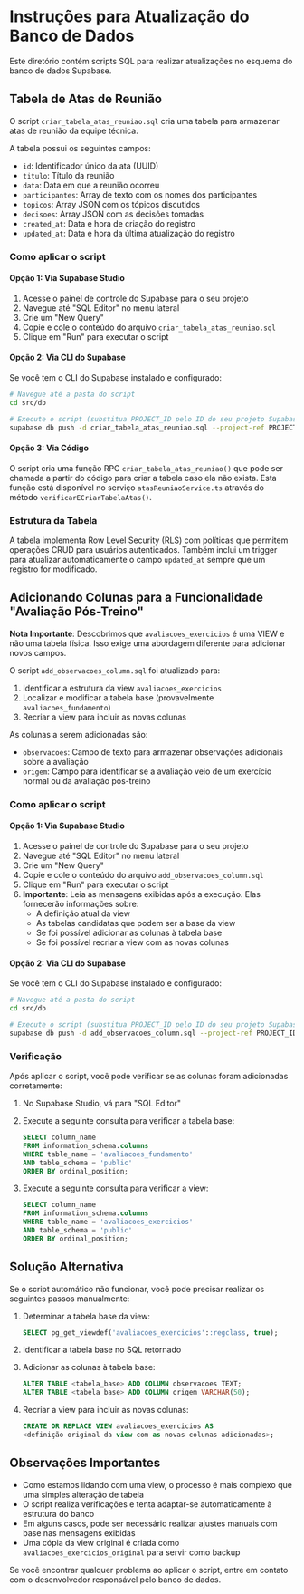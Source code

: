 # Instruções para Atualização do Banco de Dados

Este diretório contém scripts SQL para realizar atualizações no esquema do banco de dados Supabase.

## Tabela de Atas de Reunião

O script `criar_tabela_atas_reuniao.sql` cria uma tabela para armazenar atas de reunião da equipe técnica.

A tabela possui os seguintes campos:
- `id`: Identificador único da ata (UUID)
- `titulo`: Título da reunião
- `data`: Data em que a reunião ocorreu
- `participantes`: Array de texto com os nomes dos participantes
- `topicos`: Array JSON com os tópicos discutidos
- `decisoes`: Array JSON com as decisões tomadas
- `created_at`: Data e hora de criação do registro
- `updated_at`: Data e hora da última atualização do registro

### Como aplicar o script

#### Opção 1: Via Supabase Studio

1. Acesse o painel de controle do Supabase para o seu projeto
2. Navegue até "SQL Editor" no menu lateral
3. Crie um "New Query"
4. Copie e cole o conteúdo do arquivo `criar_tabela_atas_reuniao.sql`
5. Clique em "Run" para executar o script

#### Opção 2: Via CLI do Supabase

Se você tem o CLI do Supabase instalado e configurado:

```bash
# Navegue até a pasta do script
cd src/db

# Execute o script (substitua PROJECT_ID pelo ID do seu projeto Supabase)
supabase db push -d criar_tabela_atas_reuniao.sql --project-ref PROJECT_ID
```

#### Opção 3: Via Código

O script cria uma função RPC `criar_tabela_atas_reuniao()` que pode ser chamada a partir do código para criar a tabela caso ela não exista. Esta função está disponível no serviço `atasReuniaoService.ts` através do método `verificarECriarTabelaAtas()`.

### Estrutura da Tabela

A tabela implementa Row Level Security (RLS) com políticas que permitem operações CRUD para usuários autenticados. Também inclui um trigger para atualizar automaticamente o campo `updated_at` sempre que um registro for modificado.

## Adicionando Colunas para a Funcionalidade "Avaliação Pós-Treino"

**Nota Importante**: Descobrimos que `avaliacoes_exercicios` é uma VIEW e não uma tabela física. Isso exige uma abordagem diferente para adicionar novos campos.

O script `add_observacoes_column.sql` foi atualizado para:

1. Identificar a estrutura da view `avaliacoes_exercicios` 
2. Localizar e modificar a tabela base (provavelmente `avaliacoes_fundamento`)
3. Recriar a view para incluir as novas colunas

As colunas a serem adicionadas são:
- `observacoes`: Campo de texto para armazenar observações adicionais sobre a avaliação
- `origem`: Campo para identificar se a avaliação veio de um exercício normal ou da avaliação pós-treino

### Como aplicar o script

#### Opção 1: Via Supabase Studio

1. Acesse o painel de controle do Supabase para o seu projeto
2. Navegue até "SQL Editor" no menu lateral
3. Crie um "New Query"
4. Copie e cole o conteúdo do arquivo `add_observacoes_column.sql`
5. Clique em "Run" para executar o script
6. **Importante**: Leia as mensagens exibidas após a execução. Elas fornecerão informações sobre:
   - A definição atual da view
   - As tabelas candidatas que podem ser a base da view
   - Se foi possível adicionar as colunas à tabela base
   - Se foi possível recriar a view com as novas colunas

#### Opção 2: Via CLI do Supabase

Se você tem o CLI do Supabase instalado e configurado:

```bash
# Navegue até a pasta do script
cd src/db

# Execute o script (substitua PROJECT_ID pelo ID do seu projeto Supabase)
supabase db push -d add_observacoes_column.sql --project-ref PROJECT_ID
```

### Verificação

Após aplicar o script, você pode verificar se as colunas foram adicionadas corretamente:

1. No Supabase Studio, vá para "SQL Editor"
2. Execute a seguinte consulta para verificar a tabela base:
   ```sql
   SELECT column_name 
   FROM information_schema.columns 
   WHERE table_name = 'avaliacoes_fundamento'
   AND table_schema = 'public'
   ORDER BY ordinal_position;
   ```

3. Execute a seguinte consulta para verificar a view:
   ```sql
   SELECT column_name 
   FROM information_schema.columns 
   WHERE table_name = 'avaliacoes_exercicios'
   AND table_schema = 'public'
   ORDER BY ordinal_position;
   ```

## Solução Alternativa

Se o script automático não funcionar, você pode precisar realizar os seguintes passos manualmente:

1. Determinar a tabela base da view:
   ```sql
   SELECT pg_get_viewdef('avaliacoes_exercicios'::regclass, true);
   ```

2. Identificar a tabela base no SQL retornado

3. Adicionar as colunas à tabela base:
   ```sql
   ALTER TABLE <tabela_base> ADD COLUMN observacoes TEXT;
   ALTER TABLE <tabela_base> ADD COLUMN origem VARCHAR(50);
   ```

4. Recriar a view para incluir as novas colunas:
   ```sql
   CREATE OR REPLACE VIEW avaliacoes_exercicios AS
   <definição original da view com as novas colunas adicionadas>;
   ```

## Observações Importantes

- Como estamos lidando com uma view, o processo é mais complexo que uma simples alteração de tabela
- O script realiza verificações e tenta adaptar-se automaticamente à estrutura do banco
- Em alguns casos, pode ser necessário realizar ajustes manuais com base nas mensagens exibidas
- Uma cópia da view original é criada como `avaliacoes_exercicios_original` para servir como backup

Se você encontrar qualquer problema ao aplicar o script, entre em contato com o desenvolvedor responsável pelo banco de dados. 